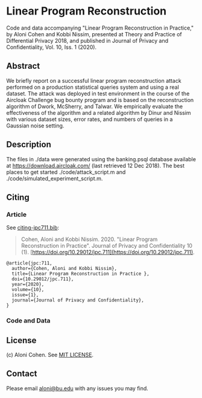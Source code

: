 # Linear Program Reconstruction

Code and data accompanying "Linear Program Reconstruction in Practice," by Aloni Cohen and Kobbi Nissim, presented at Theory and Practice of Differential Privacy 2018, and published in Journal of Privacy and Confidentiality, Vol. 10, Iss. 1 (2020).

## Abstract

We briefly report on a successful linear program reconstruction attack performed on a production statistical queries system and using a real dataset. The attack was deployed in test environment in the course of the Aircloak Challenge bug bounty program and is based on the reconstruction algorithm of Dwork, McSherry, and Talwar. We empirically evaluate the effectiveness of the algorithm and a related algorithm by Dinur and Nissim with various dataset sizes, error rates, and numbers of queries in a Gaussian noise setting.

## Description

The files in ./data were generated using the banking.psql database available at https://download.aircloak.com/  (last retrieved 12 Dec 2018). The best places to get started ./code/attack_script.m and ./code/simulated_experiment_script.m.

## Citing

### Article
See [citing-jpc711.bib](citing-jpc711.bib):

> Cohen, Aloni and Kobbi Nissim. 2020. "Linear Program Reconstruction in Practice". Journal of Privacy and Confidentiality 10 (1). [https://doi.org/10.29012/jpc.711](https://doi.org/10.29012/jpc.711).

```
@article{jpc:711,
  author={Cohen, Aloni and Kobbi Nissim},
  title={Linear Program Reconstruction in Practice },
  doi={10.29012/jpc.711},
  year={2020},
  volume={10},
  issue={1},
  journal={Journal of Privacy and Confidentiality},
}
```

### Code and Data



## License

(c) Aloni Cohen. See [MIT LICENSE](LICENSE).

## Contact

Please email aloni@bu.edu with any issues you may find.
